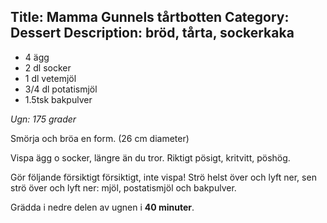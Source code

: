 Title: Mamma Gunnels tårtbotten
Category: Dessert
Description: bröd, tårta, sockerkaka
---

* 4 ägg
* 2 dl socker
* 1 dl vetemjöl
* 3/4 dl potatismjöl
* 1.5tsk bakpulver

*Ugn: 175 grader*

Smörja och bröa en form. (26 cm diameter)

Vispa ägg o socker, längre än du tror. Riktigt pösigt, kritvitt, pöshög.

Gör följande försiktigt försiktigt, inte vispa! Strö helst över och lyft ner, sen strö över och lyft ner: mjöl, postatismjöl och bakpulver. 

Grädda i nedre delen av ugnen i **40 minuter**.
